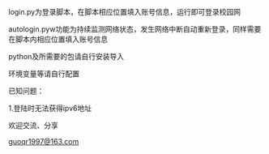login.py为登录脚本，在脚本相应位置填入账号信息，运行即可登录校园网

autologin.pyw功能为持续监测网络状态，发生网络中断自动重新登录，同样需要在脚本内相应位置填入账号信息

python及所需要的包请自行安装导入

环境变量等请自行配置

已知问题：

1.登陆时无法获得ipv6地址

欢迎交流、分享

guoqr1997@163.com
